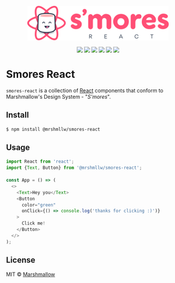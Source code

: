 <p align="center">
    <img src="./smores-logo.svg"
        height="95">
</p>
<p align="center">
  <a href="https://www.npmjs.com/package/@mrshmllw/smores-react" alt="npm-version-badge">
    <img src="https://img.shields.io/npm/v/@mrshmllw/smores-react.svg?style=flat-square" /></a>
  <a href="https://github.com/marshmallow-insurance/smores-react/blob/master/LICENSE" alt="licence-badge">
    <img src="https://img.shields.io/github/license/marshmallow-insurance/smores-react.svg?style=flat-square" /></a>
  <a href="https://travis-ci.com/marshmallow-insurance/smores-react" alt="travis-build-badge">
    <img src="https://img.shields.io/travis/com/marshmallow-insurance/smores-react.svg?style=flat-square" /></a>
  <a href="https://david-dm.org/marshmallow-insurance/smores-react" alt="dependencies-badge">
    <img src="https://img.shields.io/david/marshmallow-insurance/smores-react.svg?style=flat-square" /></a>
  <a href="https://www.codacy.com/app/Marshmallow/smores-react?utm_source=github.com&amp;utm_medium=referral&amp;utm_content=marshmallow-insurance/smores-react&amp;utm_campaign=Badge_Grade"><img src="https://img.shields.io/codacy/grade/e6e23095e1e64ca6bba6076b7589fa4a.svg?style=flat-square"/></a>
  <a href="https://prettier.io/" alt="prettier-badge">
    <img src="https://img.shields.io/badge/code_style-prettier-ff69b4.svg?style=flat-square" /></a>
</p>

# Smores React

`smores-react` is a collection of [React](https://facebook.github.io/react/)
components that conform to Marshmallow's Design System - "_S'mores_".

## Install

```bash
$ npm install @mrshmllw/smores-react
```

## Usage

```js
import React from 'react';
import {Text, Button} from '@mrshmllw/smores-react';

const App = () => (
  <>
    <Text>Hey you</Text>
    <Button 
      color="green"
      onClick={() => console.log('thanks for clicking :)')}
    >
      Click me!
    </Button>
  </>
);
```

## License

MIT © [Marshmallow](https://www.marshmallow.com/)
